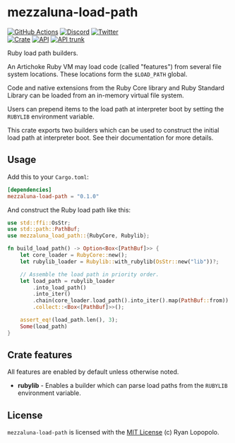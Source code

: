 # mezzaluna-load-path

[![GitHub Actions](https://github.com/artichoke/artichoke/workflows/CI/badge.svg)](https://github.com/artichoke/artichoke/actions)
[![Discord](https://img.shields.io/discord/607683947496734760)](https://discord.gg/QCe2tp2)
[![Twitter](https://img.shields.io/twitter/follow/artichokeruby?label=Follow&style=social)](https://twitter.com/artichokeruby)
<br>
[![Crate](https://img.shields.io/crates/v/mezzaluna-load-path.svg)](https://crates.io/crates/mezzaluna-load-path)
[![API](https://docs.rs/mezzaluna-load-path/badge.svg)](https://docs.rs/mezzaluna-load-path)
[![API trunk](https://img.shields.io/badge/docs-trunk-blue.svg)](https://artichoke.github.io/artichoke/mezzaluna_load_path/)

Ruby load path builders.

An Artichoke Ruby VM may load code (called "features") from several file system
locations. These locations form the `$LOAD_PATH` global.

Code and native extensions from the Ruby Core library and Ruby Standard Library
can be loaded from an in-memory virtual file system.

Users can prepend items to the load path at interpreter boot by setting the
`RUBYLIB` environment variable.

This crate exports two builders which can be used to construct the initial load
path at interpreter boot. See their documentation for more details.

## Usage

Add this to your `Cargo.toml`:

```toml
[dependencies]
mezzaluna-load-path = "0.1.0"
```

And construct the Ruby load path like this:

```rust
use std::ffi::OsStr;
use std::path::PathBuf;
use mezzaluna_load_path::{RubyCore, Rubylib};

fn build_load_path() -> Option<Box<[PathBuf]>> {
    let core_loader = RubyCore::new();
    let rubylib_loader = Rubylib::with_rubylib(OsStr::new("lib"))?;

    // Assemble the load path in priority order.
    let load_path = rubylib_loader
        .into_load_path()
        .into_iter()
        .chain(core_loader.load_path().into_iter().map(PathBuf::from))
        .collect::<Box<[PathBuf]>>();

    assert_eq!(load_path.len(), 3);
    Some(load_path)
}
```

## Crate features

All features are enabled by default unless otherwise noted.

- **rubylib** - Enables a builder which can parse load paths from the `RUBYLIB`
  environment variable.

## License

`mezzaluna-load-path` is licensed with the [MIT License](LICENSE) (c) Ryan
Lopopolo.
